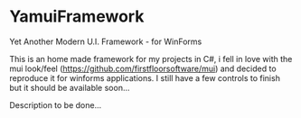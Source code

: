 # YamuiFramework

Yet Another Modern U.I. Framework - for WinForms 

This is an home made framework for my projects in C#, i fell in love with the mui look/feel (https://github.com/firstfloorsoftware/mui) and decided to reproduce it for winforms applications. I still have a few controls to finish but it should be available soon...

Description to be done...